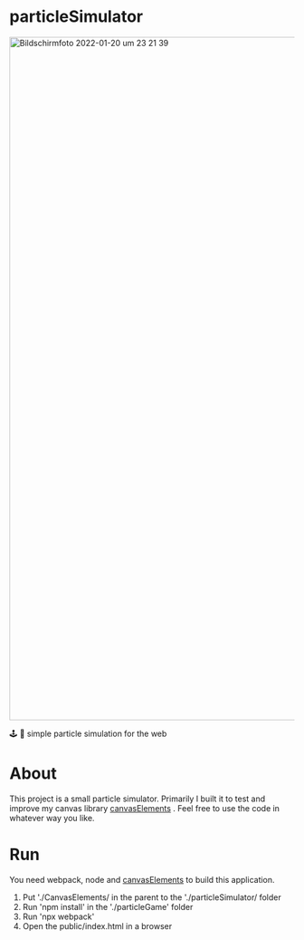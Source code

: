 # particleSimulator

<img width="1206" alt="Bildschirmfoto 2022-01-20 um 23 21 39" src="https://user-images.githubusercontent.com/5229028/150431569-d8021b9f-7bba-4157-93e8-2b6febb580b8.png">

🕹 🔬 simple particle simulation for the web

# About

This project is a small particle simulator. Primarily I built it to test and improve my canvas library [canvasElements](https://github.com/Dimnez/CanvasElements) . Feel free to use the code in whatever way you like.   

# Run

You need webpack, node and [canvasElements](https://github.com/Dimnez/CanvasElements) to build this application.

1. Put './CanvasElements/ in the parent to the './particleSimulator/ folder
2. Run 'npm install' in the './particleGame' folder
3. Run 'npx webpack'
4. Open the public/index.html in a browser

